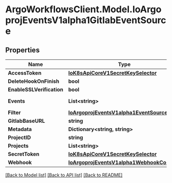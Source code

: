 # ArgoWorkflowsClient.Model.IoArgoprojEventsV1alpha1GitlabEventSource

## Properties

Name | Type | Description | Notes
------------ | ------------- | ------------- | -------------
**AccessToken** | [**IoK8sApiCoreV1SecretKeySelector**](IoK8sApiCoreV1SecretKeySelector.md) |  | [optional] 
**DeleteHookOnFinish** | **bool** |  | [optional] 
**EnableSSLVerification** | **bool** |  | [optional] 
**Events** | **List&lt;string&gt;** | Events are gitlab event to listen to. Refer https://github.com/xanzy/go-gitlab/blob/bf34eca5d13a9f4c3f501d8a97b8ac226d55e4d9/projects.go#L794. | [optional] 
**Filter** | [**IoArgoprojEventsV1alpha1EventSourceFilter**](IoArgoprojEventsV1alpha1EventSourceFilter.md) |  | [optional] 
**GitlabBaseURL** | **string** |  | [optional] 
**Metadata** | **Dictionary&lt;string, string&gt;** |  | [optional] 
**ProjectID** | **string** |  | [optional] 
**Projects** | **List&lt;string&gt;** |  | [optional] 
**SecretToken** | [**IoK8sApiCoreV1SecretKeySelector**](IoK8sApiCoreV1SecretKeySelector.md) |  | [optional] 
**Webhook** | [**IoArgoprojEventsV1alpha1WebhookContext**](IoArgoprojEventsV1alpha1WebhookContext.md) |  | [optional] 

[[Back to Model list]](../README.md#documentation-for-models) [[Back to API list]](../README.md#documentation-for-api-endpoints) [[Back to README]](../README.md)

